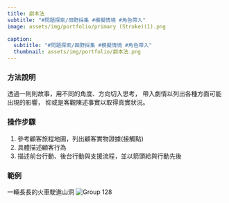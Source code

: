 ```yaml
---
title: 劇本法
subtitle: "#問題探索/田野採集 #模擬情境 #角色帶入"
image: assets/img/portfolio/primary (Stroke)(1).png

caption:
  subtitle: "#問題探索/田野採集 #模擬情境 #角色帶入"
  thumbnail: assets/img/portfolio/劇本法.png
---
```

### 方法說明
透過一則則故事，用不同的角度、方向切入思考，
帶入劇情以列出各種方面可能出現的影響，
抑或是客觀陳述事實以取得真實狀況。

### 操作步驟
1. 參考顧客旅程地圖，列出顧客實物證據(接觸點)
2. 具體描述顧客行為
3. 描述前台行動、後台行動與支援流程，並以箭頭給與行動先後

### 範例
一輛長長的火車駛進山洞
![Group 128](https://github.com/justinlin099/Design-Method-Website/assets/61717681/e10e0d8b-e60e-4eda-9dc7-bbba3c2f1784)

